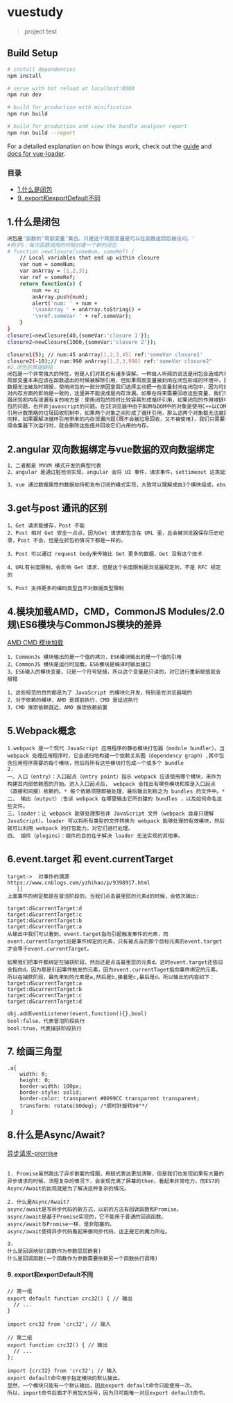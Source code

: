 # vuestudy

> project test

## Build Setup

``` bash
# install dependencies
npm install

# serve with hot reload at localhost:8080
npm run dev

# build for production with minification
npm run build

# build for production and view the bundle analyzer report
npm run build --report
```

For a detailed explanation on how things work, check out the [guide](http://vuejs-templates.github.io/webpack/) and [docs for vue-loader](http://vuejs.github.io/vue-loader).
### 目录
* [1.什么是闭包](#1什么是闭包)
* [9. export和exportDefault不同](#9-export和exportDefault不同)

## 1.什么是闭包
``` bash
闭包是'函数的‘局部变量’集合。只是这个局部变量是可以在函数返回后被访问。'
#例子5：每次函数调用的时候创建一个新的闭包
# function newClosure(someNum, someRef) {
    // Local variables that end up within closure
    var num = someNum;
    var anArray = [1,2,3];
    var ref = someRef;
    return function(x) {
        num += x;
        anArray.push(num);
        alert('num: ' + num +
        '\nanArray ' + anArray.toString() +
        '\nref.someVar ' + ref.someVar);
    }
}
closure1=newClosure(40,{someVar:'closure 1'});
closure2=newClosure(1000,{someVar:'closure 2'});

closure1(5); // num:45 anArray[1,2,3,45] ref:'someVar closure1'
closure2(-10);// num:990 anArray[1,2,3,990] ref:'someVar closure2'
#2.闭包的弊端缺陷
闭包是一个非常强大的特性，但是人们对其也有诸多误解。一种耸人听闻的说法是闭包会造成内存泄漏，所以要尽量减少闭包的作用。
局部变量本来应该在函数退出的时候被解除引用，但如果局部变量被封闭在闭包形成的环境中，那么这个局部变量就能一直生存下去。从这个意义上看，闭包的确会使一些
数据无法被及时销毁，使用闭包的一部分原因室我们选择主动把一些变量封闭在闭包中，因为可能在以后还需要使用这些变量，把这些变量放在闭包中和放在全局作用域，
对内存方面的影响是一致的，这里并不能说成是内存泄漏。如果在将来需要回收这些变量，我们可以手动把这些变量设为null。
跟闭包和内存泄漏有关的地方是：使用闭包的同时比较容易形成循环引用，如果闭包的作用域链中保存着一些DOM节点，这时候就有可能造成内存泄漏。但是这本身并非闭
包的问题，也并非javascript的问题。在IE浏览器中由于BOM与DOM中的对象是使用C++以COM对象的方式实现的，而COM对象的垃圾回收机制是采用引用计数策略。在基于
引用计数策略的垃圾回收机制中，如果两个对象之间形成了循环引用，那么这两个对象都无法被回收，但循环引用造成的内存泄漏在本质上也不是闭包造成的。
同样，如果要解决循环引用带来的内存泄漏问题(既不会被垃圾回收，又不被使用)，我们只需要在循环引用中的变量设为null即可。将变量设置为null意味着切断变量与它此前引用的值之间的连接。当垃
圾收集器下次运行时，就会删除这些值并回收它们占用的内存。
```
## 2.angular 双向数据绑定与vue数据的双向数据绑定
``` bash
1、二者都是 MVVM 模式开发的典型代表
2、angular 是通过脏检测实现，angular 会将 UI 事件，请求事件，settimeout 这类延迟，的对象放入到事件监测的脏队列，当数据变化的时候，触发 $diget 方法进行数据的更新，视图的渲染

3、vue 通过数据属性的数据劫持和发布订阅的模式实现，大致可以理解成由3个模块组成，observer 完成对数据的劫持，compile 完成对模板片段的渲染，watcher 作为桥梁连接二者，订阅数据变化及更新视图
```
## 3.get与post 通讯的区别
``` bush
1、Get 请求能缓存，Post 不能
2、Post 相对 Get 安全一点点，因为Get 请求都包含在 URL 里，且会被浏览器保存历史纪录，Post 不会，但是在抓包的情况下都是一样的。

3、Post 可以通过 request body来传输比 Get 更多的数据，Get 没有这个技术

4、URL有长度限制，会影响 Get 请求，但是这个长度限制是浏览器规定的，不是 RFC 规定的

5、Post 支持更多的编码类型且不对数据类型限制
```
## 4.模块加载AMD，CMD，CommonJS Modules/2.0 规\ES6模块与CommonJS模块的差异
[AMD CMD 模块加载](https://www.cnblogs.com/yangguoe/p/8474173.html)
```bush
1、CommonJs 模块输出的是一个值的拷贝，ES6模块输出的是一个值的引用
2、CommonJS 模块是运行时加载，ES6模块是编译时输出接口
3、ES6输入的模块变量，只是一个符号链接，所以这个变量是只读的，对它进行重新赋值就会报错

1、这些规范的目的都是为了 JavaScript 的模块化开发，特别是在浏览器端的
2、对于依赖的模块，AMD 是提前执行，CMD 是延迟执行
3、CMD 推崇依赖就近，AMD 推崇依赖前置
```
## 5.Webpack概念
``` bush
1.webpack 是一个现代 JavaScript 应用程序的静态模块打包器（module bundler）。当 webpack 处理应用程序时，它会递归地构建一个依赖关系图（dependency graph）,其中包含应用程序需要的每个模块，然后将所有这些模块打包成一个或多个 bundle
2.
一、入口（entry）：入口起点（entry point）指示 webpack 应该使用哪个模块，来作为构建其内部依赖图的开始。进入入口起点后， webpack 会找出有哪些模块和库是入口起点（直接和间接）依赖的。* 每个依赖项随即被处理，最后输出到称之为 bundles 的文件中。*
二、 输出（output）:告诉 webpack 在哪里输出它所创建的 bundles ，以及如何命名这些文件。
三、loader：让 webpack 能够处理那些非 JavaScript 文件（webpack 自身只理解 JavaScript）。loader 可以将所有类型的文件转换为 webpack 能够处理的有效模块，然后就可以利用 webpack 的打包能力，对它们进行处理。
四、 插件（plugins）：插件的目的在于解决 loader 无法实现的其他事。
```
## 6.event.target 和 event.currentTarget
``` bush
target->  对事件的溯源
https://www.cnblogs.com/yzhihao/p/9398917.html
   ||
上面事件的绑定都是在冒泡阶段的，当我们点击最里层的元素d的时候，会依次输出:

target:d&currentTarget:d
target:d&currentTarget:c
target:d&currentTarget:b
target:d&currentTarget:a
从输出中我们可以看到，event.target指向引起触发事件的元素，而event.currentTarget则是事件绑定的元素，只有被点击的那个目标元素的event.target才会等于event.currentTarget。

如果我们把事件都绑定在捕获阶段，然后还是点击最里层的元素d，这时event.target还依旧会指向d，因为那是引起事件触发的元素，因为event.currentTaget指向事件绑定的元素，所以在捕获阶段，最先来到的元素是a,然后是b,接着是c,最后是d。所以输出的内容如下：
target:d&currentTarget:a
target:d&currentTarget:b
target:d&currentTarget:c
target:d&currentTarget:d

obj.addEventListener(event,function(){},bool)
bool:false，代表冒泡阶段执行
bool:true，代表捕获阶段执行
```
## 7. 绘画三角型
``` bush
.a{
    width: 0;
    height: 0;
    border-width: 100px;
    border-style: solid;
    border-color: transparent #0099CC transparent transparent;
    transform: rotate(90deg); /*顺时针旋转90°*/
 }
```
## 8.什么是Async/Await?
[异步请求-promise](https://segmentfault.com/a/1190000016788484)
``` bush

1. Promise虽然跳出了异步嵌套的怪圈，用链式表达更加清晰，但是我们也发现如果有大量的异步请求的时候，流程复杂的情况下，会发现充满了屏幕的then，看起来非常吃力，而ES7的Async/Await的出现就是为了解决这种复杂的情况。

2. 什么是Async/Await?
async/await是写异步代码的新方式，以前的方法有回调函数和Promise。
async/await是基于Promise实现的，它不能用于普通的回调函数。
async/await与Promise一样，是非阻塞的。
async/await使得异步代码看起来像同步代码，这正是它的魔力所在。

3. 
什么是回调地狱(函数作为参数层层嵌套)
什么是回调函数(一个函数作为参数需要依赖另一个函数执行调用)
```
#### 9. export和exportDefault不同
```
// 第一组
export default function crc32() { // 输出
  // ...
}

import crc32 from 'crc32'; // 输入

// 第二组
export function crc32() { // 输出
  // ...
};

import {crc32} from 'crc32'; // 输入
export default命令用于指定模块的默认输出。
显然，一个模块只能有一个默认输出，因此export default命令只能使用一次。
所以，import命令后面才不用加大括号，因为只可能唯一对应export default命令。
```
